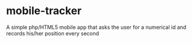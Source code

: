 # mobile-tracker
A simple php/HTML5 mobile app that asks the user for a numerical id and records his/her position every second
